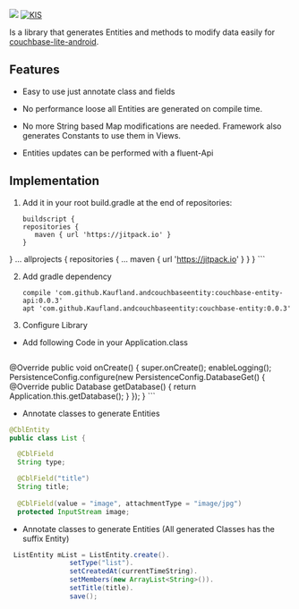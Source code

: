 [![](https://jitpack.io/v/Kaufland/andcouchbaseentity.svg)](https://jitpack.io/#Kaufland/andcouchbaseentity)
[![KIS](https://img.shields.io/badge/KIS-awesome-red.svg)](http://www.spannende-it.de)


Is a library that generates Entities and methods to modify data easily for [couchbase-lite-android](https://github.com/couchbase/couchbase-lite-android).



## Features

* Easy to use just annotate class and fields

* No performance loose all Entities are generated on compile time.

* No more String based Map modifications are needed. Framework also generates Constants to use them in Views.

* Entities updates can be performed with a fluent-Api

## Implementation


1. Add it in your root build.gradle at the end of repositories:

	 ```
	buildscript {
    repositories {
        maven { url 'https://jitpack.io' }
    }
  }
  ...
  allprojects {
		repositories {
			...
			maven { url 'https://jitpack.io' }
		}
	}
	 ```

2. Add gradle dependency

    ```
    compile 'com.github.Kaufland.andcouchbaseentity:couchbase-entity-api:0.0.3'
    apt 'com.github.Kaufland.andcouchbaseentity:couchbase-entity:0.0.3'
    ```

3. Configure Library 

* Add following Code in your Application.class

	``` java
@Override
    public void onCreate() {
        super.onCreate();
        enableLogging();
        PersistenceConfig.configure(new PersistenceConfig.DatabaseGet() {
            @Override
            public Database getDatabase() {
                return Application.this.getDatabase();
            }
        });
    }
	```
  
 * Annotate classes to generate Entities
  
  ``` java
@CblEntity
public class List {

    @CblField
    String type;

    @CblField("title")
    String title;
    
    @CblField(value = "image", attachmentType = "image/jpg")
    protected InputStream image;
   ```

 * Annotate classes to generate Entities (All generated Classes has the suffix Entity)

 ``` java
  ListEntity mList = ListEntity.create().
                setType("list").
                setCreatedAt(currentTimeString).
                setMembers(new ArrayList<String>()).
                setTitle(title).
                save();
                
 ```
